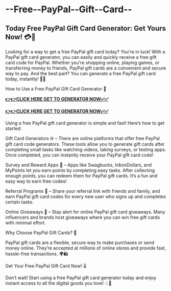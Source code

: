 # --Free--PayPal--Gift--Card--

## Today Free PayPal Gift Card Generator: Get Yours Now! 💳🎉

Looking for a way to get a free PayPal gift card today? You're in luck! With a PayPal gift card generator, you can easily and quickly receive a free gift card code for PayPal. Whether you're shopping online, playing games, or transferring money to friends, PayPal gift cards are a convenient and secure way to pay. And the best part? You can generate a free PayPal gift card today, instantly! 🎁💥

How to Use a Free PayPal Gift Card Generator 🔑

[**👉👉CLICK HERE GET TO GENERATOR NOW✅✅**](https://free24.raj-solution.com/all-gift-cards/)

[**👉👉CLICK HERE GET TO GENERATOR NOW✅✅**](https://free24.raj-solution.com/all-gift-cards/)

Using a free PayPal gift card generator is simple and fast! Here’s how to get started:

Gift Card Generators 🌐 – There are online platforms that offer free PayPal gift card code generators. These tools allow you to generate gift cards after completing small tasks like watching videos, taking surveys, or testing apps. Once completed, you can instantly receive your PayPal gift card code!

Survey and Reward Apps 📱 – Apps like Swagbucks, InboxDollars, and MyPoints let you earn points by completing easy tasks. After collecting enough points, you can redeem them for PayPal gift cards. It’s a fun and easy way to earn free codes!

Referral Programs 🔗 – Share your referral link with friends and family, and earn PayPal gift card codes for every new user who signs up and completes certain tasks.

Online Giveaways 🎉 – Stay alert for online PayPal gift card giveaways. Many influencers and brands host giveaways where you can win free gift cards with minimal effort.

Why Choose PayPal Gift Cards? 💸

PayPal gift cards are a flexible, secure way to make purchases or send money online. They’re accepted at millions of online stores and provide fast, hassle-free transactions. 🌍🛍️

Get Your Free PayPal Gift Card Now! ⏳

Don’t wait! Start using a free PayPal gift card generator today and enjoy instant access to all the digital goods you love! 💥🎁
